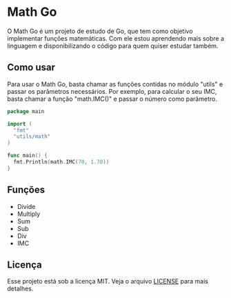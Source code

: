 # Math Go

O Math Go é um projeto de estudo de Go, que tem como objetivo implementar funções matemáticas. Com ele estou aprendendo mais sobre a linguagem e disponibilizando o código para quem quiser estudar também.

## Como usar

Para usar o Math Go, basta chamar as funções contidas no módulo "utils" e passar os parâmetros necessários. Por exemplo, para calcular o seu IMC, basta chamar a função "math.IMC()" e passar o número como parâmetro.

```go
package main

import (
  "fmt"
  "utils/math"
)

func main() {
  fmt.Println(math.IMC(70, 1.70))
}
```

## Funções

- Divide
- Multiply
- Sum
- Sub
- Div
- IMC

## Licença
Esse projeto está sob a licença MIT. Veja o arquivo [LICENSE](/LICENCE) para mais detalhes.
